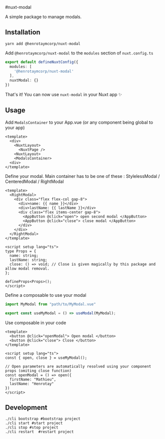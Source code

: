 #nuxt-modal

A simple package to manage modals.

## Installation

```shell
yarn add @henrotaymcorp/nuxt-modal
```

Add `@henrotaymcorp/nuxt-modal` to the `modules` section of `nuxt.config.ts`

```typescript
export default defineNuxtConfig({
  modules: [
    '@henrotaymcorp/nuxt-modal'
  ],
  nuxtModal: {}
})
```

That's it! You can now use `nuxt-modal` in your Nuxt app ✨

## Usage

Add `ModalsContainer` to your App.vue (or any component being global to your app)

```vue
<template>
  <div>
    <NuxtLayout>
      <NuxtPage />
    <NuxtLayout>
    <ModalsContainer>
  <div>
</template>
```

Define your modal. Main container has to be one of these : StylelessModal / CenteredModal / RightModal

```vue
<template>
  <RightModal>
    <div class="flex flex-col gap-8">
      <div>name: {{ name }}</div>
      <div>lastName: {{ lastName }}</div>
      <div class="flex items-center gap-8">
        <AppButton @click="open"> open second modal </AppButton>
        <AppButton @click="close"> close modal </AppButton>
      </div>
    </div>
  </RightModal>
</template>

<script setup lang="ts">
type Props = {
  name: string;
  lastName: string;
  close: () => void; // Close is given magically by this package and allow modal removal.
};

defineProps<Props>();
</script>
```

Define a composable to use your modal

```typescript
import MyModal from "path/to/MyModal.vue"

export const useMyModal = () => useModal(MyModal);
```

Use composable in your code

```vue
<template>
  <button @click="openModal"> Open modal </button>
  <button @click="close"> Close </button>
</template>

<script setup lang="ts">
const { open, close } = useMyModal();

// Open parameters are automatically resolved using your component props (omiting close function)
const openModal = () => open({
  firstName: "Mathieu",
  lastName: "Henrotay"
})
</script>
```

## Development

```shell
./cli bootstrap #bootstrap project
./cli start #start project
./cli stop #stop project
./cli restart  #restart project
```
